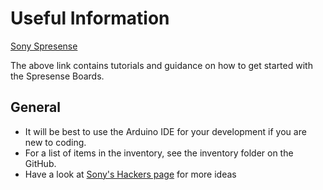 # Useful Information

[Sony Spresense](https://developer.sony.com/spresense/development-guides/home_en.html)

The above link contains tutorials and guidance on how to get started with the Spresense Boards.


## General
- It will be best to use the Arduino IDE for your development if you are new to coding.
- For a list of items in the inventory, see the inventory folder on the GitHub.
- Have a look at [Sony's Hackers page](https://developer.sony.com/spresense/tutorials-sample-projects/arduino-sample-projects) for more ideas


